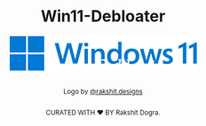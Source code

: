 <h1 align="center">Win11-Debloater</h1>
<p align="center">
  <a href="https://github.com/rakshitdogra/Win11-Debloater"><img src="icon.png" alt="Logo"></img></a>
  </br>
  </br>
  <sub>Logo by <a href="https://www.instagram.com/rakshit.designs/">@rakshit.designs</a></sub>
  </br>
   </br>
  <sub>CURATED WITH ❤️ BY Rakshit Dogra.</sub>
</p>
